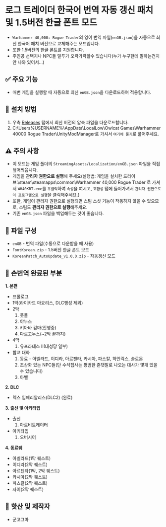 # 로그 트레이더 한국어 번역 자동 갱신 패치 및 1.5버전 한글 폰트 모드

- `Warhammer 40,000: Rogue Trader`의 영어 번역 파일(`enGB.json`)을 자동으로 최신 한국어 패치 버전으로 교체해주는 모드입니다.
- 또한 1.5버전의 한글 폰트를 지원합니다.
- 주인공 선택지나 NPC들 말투가 오락가락할수 있습니다(누가 누구한테 말하는건지 안 나와 있어서...)

## ✅ 주요 기능
- 매번 게임을 실행할 때 자동으로 최신 `enGB.json`을 다운로드하여 적용합니다.

## 📁 설치 방법
1. 우측 [Releases](https://github.com/geungogma/RogueTrader-KoreanPatch/releases) 탭에서 최신 버전의 압축 파일을 다운로드합니다.
2. C:\Users%USERNAME%\AppData\LocalLow\Owlcat Games\Warhammer 40000 Rogue Trader\UnityModManager로 가셔서 `여기에 풀기`로 풀어주세요.


## ⚠️ 주의 사항
- 이 모드는 게임 폴더의 `StreamingAssets/Localization/enGB.json` 파일을 직접 덮어씌웁니다.
- 게임을 **관리자 권한으로 실행**해 주세요(실행법: 게임을 설치한 드라이브:\steam\steamapps\common\Warhammer 40,000 Rogue Trader 로 가셔서 `WH40KRT.exe`를 `우클릭`하여 `속성`을 여시고, `호환성` 탭에 들어가셔서 `관리자 권한으로 이 프로그램으로 실행`을 클릭해주세요.)
- 또한, 게임이 관리자 권한으로 실행되면 스팀 스샷 기능이 작동하지 않을 수 있으므로, 스팀도 **관리자 권한으로 실행**해주세요.
- 기존 `enGB.json` 파일을 백업해두는 것이 좋습니다.

## 📄 파일 구성
- `enGB` - 번역 파일(수동으로 다운받을 때 사용)
- `FontKorean.zip` - 1.5버전 한글 폰트 모드
- `KoreanPatch_AutoUpdate_v1.0.0.zip` - 자동갱신 모드

## 📄 손번역 완료된 부분
**1. 본편**
- 프롤로그
- 1막(라이카드 마요리스, DLC행성 제외)
- 2막
    1. 풋폴
    2. 야누스
    3. 키아바 감마(진행중)
    4. 다르고누스(~2막 끝까지)
- 4막
    1. 유프라테스 II(대성당 일부)
- 함교 대화
    1. 동료 - 아벨라드, 이디라, 아르젠타, 카시아, 파스칼, 하인릭스, 솔로몬
    2. 초상화 있는 NPC들(단 수석집사는 평범한 존댓말로 나오는 대사가 몇개 있을 수 있습니다)
    3. 아벨

**2. DLC**
- 렉스 임페리알리스(DLC2) (완료)

**3. 출신 및 아키타입**
- 출신
    1. 아르비트레이터
- 아키타입
    1. 오버시어

**4. 동료퀘**
- 아벨라드(1막 퀘스트)
- 이디라(2막 퀘스트)
- 아르젠타(1막, 2막 퀘스트)
- 카시아(2막 퀘스트)
- 파스칼(2막 퀘스트)
- 자이(2막 퀘스트)
## 👤 핫산 및 제작자
- 군고그마
